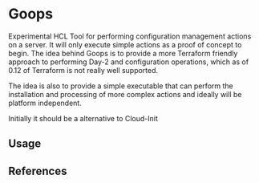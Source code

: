 # Goops

Experimental HCL Tool for performing configuration management actions on a server. It will only execute simple actions
as a proof of concept to begin. The idea behind Goops is to provide a more Terraform friendly approach to performing
Day-2 and configuration operations, which as of 0.12 of Terraform is not really well supported.

The idea is also to provide a simple executable that can perform the installation and processing of more complex actions
and ideally will be platform independent.

Initially it should be a alternative to Cloud-Init 

## Usage

## References

